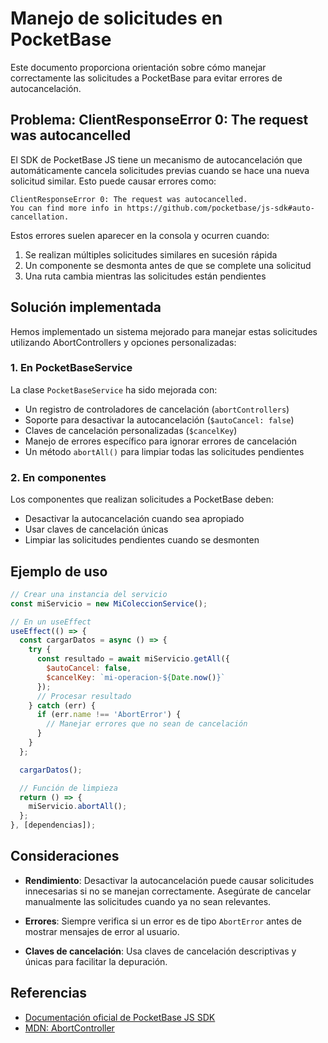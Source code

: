# Manejo de solicitudes en PocketBase

Este documento proporciona orientación sobre cómo manejar correctamente las solicitudes a PocketBase para evitar errores de autocancelación.

## Problema: ClientResponseError 0: The request was autocancelled

El SDK de PocketBase JS tiene un mecanismo de autocancelación que automáticamente cancela solicitudes previas cuando se hace una nueva solicitud similar. Esto puede causar errores como:

```
ClientResponseError 0: The request was autocancelled. 
You can find more info in https://github.com/pocketbase/js-sdk#auto-cancellation.
```

Estos errores suelen aparecer en la consola y ocurren cuando:

1. Se realizan múltiples solicitudes similares en sucesión rápida
2. Un componente se desmonta antes de que se complete una solicitud
3. Una ruta cambia mientras las solicitudes están pendientes

## Solución implementada

Hemos implementado un sistema mejorado para manejar estas solicitudes utilizando AbortControllers y opciones personalizadas:

### 1. En PocketBaseService

La clase `PocketBaseService` ha sido mejorada con:

- Un registro de controladores de cancelación (`abortControllers`)
- Soporte para desactivar la autocancelación (`$autoCancel: false`)
- Claves de cancelación personalizadas (`$cancelKey`)
- Manejo de errores específico para ignorar errores de cancelación
- Un método `abortAll()` para limpiar todas las solicitudes pendientes

### 2. En componentes

Los componentes que realizan solicitudes a PocketBase deben:

- Desactivar la autocancelación cuando sea apropiado
- Usar claves de cancelación únicas
- Limpiar las solicitudes pendientes cuando se desmonten

## Ejemplo de uso

```jsx
// Crear una instancia del servicio
const miServicio = new MiColeccionService();

// En un useEffect
useEffect(() => {
  const cargarDatos = async () => {
    try {
      const resultado = await miServicio.getAll({
        $autoCancel: false,
        $cancelKey: `mi-operacion-${Date.now()}`
      });
      // Procesar resultado
    } catch (err) {
      if (err.name !== 'AbortError') {
        // Manejar errores que no sean de cancelación
      }
    }
  };

  cargarDatos();

  // Función de limpieza
  return () => {
    miServicio.abortAll();
  };
}, [dependencias]);
```

## Consideraciones

- **Rendimiento**: Desactivar la autocancelación puede causar solicitudes innecesarias si no se manejan correctamente. Asegúrate de cancelar manualmente las solicitudes cuando ya no sean relevantes.

- **Errores**: Siempre verifica si un error es de tipo `AbortError` antes de mostrar mensajes de error al usuario.

- **Claves de cancelación**: Usa claves de cancelación descriptivas y únicas para facilitar la depuración.

## Referencias

- [Documentación oficial de PocketBase JS SDK](https://github.com/pocketbase/js-sdk#auto-cancellation)
- [MDN: AbortController](https://developer.mozilla.org/es/docs/Web/API/AbortController)
